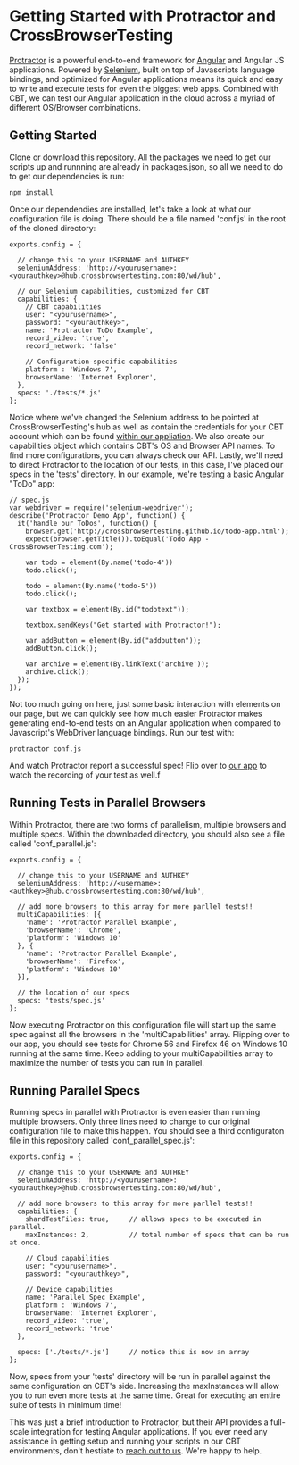 # Getting Started with Protractor and CrossBrowserTesting

[Protractor](http://www.protractortest.org/#/) is a powerful end-to-end framework for [Angular](https://angularjs.org/) and Angular JS applications. Powered by [Selenium](http://www.seleniumhq.org/docs/), built on top of Javascripts language bindings, and optimized for Angular applications means its quick and easy to write and execute tests for even the biggest web apps. Combined with CBT, we can test our Angular application in the cloud across a myriad of different OS/Browser combinations.

## Getting Started

Clone or download this repository. All the packages we need to get our scripts up and runnning are already in packages.json, so all we need to do to get our dependencies is run:

```
npm install
```

Once our dependendies are installed, let's take a look at what our configuration file is doing. There should be a file named 'conf.js' in the root of the cloned directory:

```
exports.config = {

  // change this to your USERNAME and AUTHKEY
  seleniumAddress: 'http://<yourusername>:<yourauthkey>@hub.crossbrowsertesting.com:80/wd/hub',

  // our Selenium capabilities, customized for CBT
  capabilities: {
    // CBT capabilities
    user: "<yourusername>",
    password: "<yourauthkey>",
    name: 'Protractor ToDo Example',
    record_video: 'true',
    record_network: 'false'     

    // Configuration-specific capabilities
    platform : 'Windows 7',
    browserName: 'Internet Explorer',
  },
  specs: './tests/*.js'
};
```

Notice where we've changed the Selenium address to be pointed at CrossBrowserTesting's hub as well as contain the credentials for your CBT account which can be found [within our appliation](https://app.crossbrowsertesting.com/selenium/run). We also create our capabilities object which contains CBT's OS and Browser API names. To find more configurations, you can always check our API. Lastly, we'll need to direct Protractor to the location of our tests, in this case, I've placed our specs in the 'tests' directory. In our example, we're testing a basic Angular "ToDo" app:


```
// spec.js
var webdriver = require('selenium-webdriver');
describe('Protractor Demo App', function() {
  it('handle our ToDos', function() {
    browser.get('http://crossbrowsertesting.github.io/todo-app.html');
    expect(browser.getTitle()).toEqual('Todo App - CrossBrowserTesting.com');

    var todo = element(By.name('todo-4'))
    todo.click();

    todo = element(By.name('todo-5'))
    todo.click();

    var textbox = element(By.id("todotext"));

    textbox.sendKeys("Get started with Protractor!");

    var addButton = element(By.id("addbutton"));
    addButton.click();

    var archive = element(By.linkText('archive'));
    archive.click();
  });
});
```

Not too much going on here, just some basic interaction with elements on our page, but we can quickly see how much easier Protractor makes generating end-to-end tests on an Angular application when compared to Javascript's WebDriver language bindings. Run our test with:

```
protractor conf.js
```

And watch Protractor report a successful spec! Flip over to [our app](https://app.crossbrowsertesting.com/selenium/run) to watch the recording of your test as well.f

## Running Tests in Parallel Browsers

Within Protractor, there are two forms of parallelism, multiple browsers and multiple specs. Within the downloaded directory, you should also see a file called 'conf_parallel.js':

```
exports.config = {

  // change this to your USERNAME and AUTHKEY
  seleniumAddress: 'http://<username>:<authkey>@hub.crossbrowsertesting.com:80/wd/hub',

  // add more browsers to this array for more parllel tests!!
  multiCapabilities: [{
    'name': 'Protractor Parallel Example',
    'browserName': 'Chrome',
    'platform': 'Windows 10'
  }, {
    'name': 'Protractor Parallel Example',
    'browserName': 'Firefox',
    'platform': 'Windows 10'
  }],

  // the location of our specs
  specs: 'tests/spec.js'
};
```

Now executing Protractor on this configuration file will start up the same spec against all the browsers in the 'multiCapabilities' array. Flipping over to our app, you should see tests for Chrome 56 and Firefox 46 on Windows 10 running at the same time. Keep adding to your multiCapabilities array to maximize the number of tests you can run in parallel.

## Running Parallel Specs

Running specs in parallel with Protractor is even easier than running multiple browsers. Only three lines need to change to our original configuration file to make this happen. You should see a third configuraton file in this repository called 'conf_parallel_spec.js':

```
exports.config = {

  // change this to your USERNAME and AUTHKEY
  seleniumAddress: 'http://<yourusername>:<yourauthkey>@hub.crossbrowsertesting.com:80/wd/hub',

  // add more browsers to this array for more parllel tests!!
  capabilities: {
    shardTestFiles: true,     // allows specs to be executed in parallel.
    maxInstances: 2,          // total number of specs that can be run at once.

    // Cloud capabilities
    user: "<yourusername>",
    password: "<yourauthkey>",

    // Device capabilities
    name: 'Parallel Spec Example',
    platform : 'Windows 7',
    browserName: 'Internet Explorer',
    record_video: 'true',
    record_network: 'true'
  },

  specs: ['./tests/*.js']     // notice this is now an array
};
```

Now, specs from your 'tests' directory will be run in parallel against the same configuration on CBT's side. Increasing the maxInstances will allow you to run even more tests at the same time. Great for executing an entire suite of tests in minimum time!

This was just a brief introduction to Protractor, but their API provides a full-scale integration for testing Angular applications. If you ever need any assistance in getting setup and running your scripts in our CBT environments, don't hestiate to [reach out to us](mailto:support@crossbrowsertesting.com). We're happy to help.
